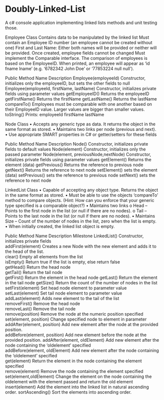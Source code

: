 # Doubly-Linked-List
 A c# console application implementing linked lists methods and unit testing those.

Employee Class
Contains data to be manipulated by the linked list
Must contain an Employee ID number (an employee cannot be created without one)
First and Last Name: Either both names will be provided or neither will be provided.
Once created, employee fields cannot be changed
Must implement the Comparable interface. The comparison of employees is based on the EmployeeID.
When printed, an employee will appear as ‘id fname lname’ (e.g. ‘6782342 John Doe’ or ‘77853224 null null’).
	
Public Method Name	    Description
Employee(employeeId)	  Constructor, initializes only the employeeID, but sets the other fields to null
Employee(employeeId,
firstName, lastName)	  Constructor, initializes private fields using parameter values
getEmployeeID()	        Returns the employeeID
getFirstName()	        Returns the firstName
getLastName()	          Returns the lastName
compareTo()	            Employees must be comparable with one another based on their EmployeeID value. Larger values are bigger than smaller values.
toString()	            Prints: employeeId firstName lastName


Node Class 
•	Accepts any generic type as data. It returns the object in the same format as stored.
•	Maintains two links per node (previous and next).
•	Use appropriate SMART properties in C# or getter/setters for these fields
	
Public Method Name	    Description
Node()	                Constructor, initializes private fields to default values
Node(element)	          Constructor, initializes only the passed parameter
Node(element, 
previousNode,nextNode)	Constructor, initializes private fields using parameter values
getElement()	          Returns the element (data)
getPrevious()	          Returns the reference to previous node 
getNext()	              Returns the reference to next node
setElement()	          sets the element (data)
setPrevious()	          sets the reference to previous node 
setNext()	              sets the reference to next node


LinkedList Class
•	Capable of accepting any object type. Returns the object in the same format as stored.
•	Must be able to use the objects ‘compareTo’ method to compare objects. (Hint: How can you enforce that your generic type specified is a comparable object?)
•	Maintains two links
o	Head – Points to the first node in the list (or null if there are no nodes).
o	Tail – Points to the last node in the list (or null if there are no nodes).
•	Maintains Size – Count of the number of nodes in the list, zero when the list is empty.
•	When initially created, the linked list object is empty.

		
Public Method Name	    Description	Milestone
LinkedList()	          Constructor, initializes private fields	
addFirst(element)	      Creates a new Node with the new element and adds it to the head of the list.	
clear()	                Empty all elements from the list	
isEmpty()	              Return true if the list is empty, else return false	
getHead()             	Return the head node	
getTail()	              Return the tail node	
getFirst()	            Return the element in the head node	
getLast()             	Return the element in the tail node	
getSize()	              Return the count of the number of nodes in the list	
setFirst(element)	      Set head node element to parameter value	
setLast(element)	      Set tail node element to parameter value	
addLast(element)	      Adds new element to the tail of the list	
removeFirst()	          Remove the head node	
removeLast()	          Remove the tail node	
remove(position)	      Remove the node at the numeric position specified	
set(element, position)	Change specified node to element in parameter 	
addAfter(element,
position)	              Add new element after the node at the provided position.	
addBefore(element,
position)	              Add new element before the node at the provided position.	
addAfter(element, 
oldElement)	            Add new element after the node containing the ‘oldelement’ specified	
addBefore(element,
oldElement)	            Add new element after the node containing the ‘oldelement’ specified	
get(element)	          Return the element in the node containing the element specified	
remove(element)	        Remove the node containing the element specified	
set(element,oldElement) Change the element on the node containing the oldelement with the element passed and return the old element	
insert(element)	        Add the element into the linked list in natural ascending order.
sortAscending()	        Sort the elements into ascending order.	


